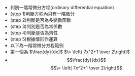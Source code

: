- 判別一階常微分方程(ordinary differential equation)
- (step 1)判斷方程內只有一階微分
- (step 2)判斷是否為多變數函數
- (step 3)判別是否為常係數
- (step 4)判斷是否為齊性
- (step 5)根據情形作運算
- 以下為一階常微分方程範例
- 第一個為
$\frac{dy}{dx}$
$\= \left( 7x^2+1 \over 2\right)$
- $$\frac{dy}{dx}$$
$$\= \left( 7x^2+1 \over 2\right)$$
